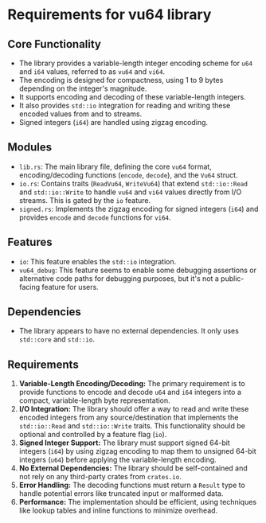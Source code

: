 # Requirements for vu64 library

## Core Functionality

*   The library provides a variable-length integer encoding scheme for `u64` and `i64` values, referred to as `vu64` and `vi64`.
*   The encoding is designed for compactness, using 1 to 9 bytes depending on the integer's magnitude.
*   It supports encoding and decoding of these variable-length integers.
*   It also provides `std::io` integration for reading and writing these encoded values from and to streams.
*   Signed integers (`i64`) are handled using zigzag encoding.

## Modules

*   `lib.rs`: The main library file, defining the core `vu64` format, encoding/decoding functions (`encode`, `decode`), and the `Vu64` struct.
*   `io.rs`: Contains traits (`ReadVu64`, `WriteVu64`) that extend `std::io::Read` and `std::io::Write` to handle `vu64` and `vi64` values directly from I/O streams. This is gated by the `io` feature.
*   `signed.rs`: Implements the zigzag encoding for signed integers (`i64`) and provides `encode` and `decode` functions for `vi64`.

## Features

*   `io`: This feature enables the `std::io` integration.
*   `vu64_debug`: This feature seems to enable some debugging assertions or alternative code paths for debugging purposes, but it's not a public-facing feature for users.

## Dependencies

*   The library appears to have no external dependencies. It only uses `std::core` and `std::io`.

## Requirements

1.  **Variable-Length Encoding/Decoding:** The primary requirement is to provide functions to encode and decode `u64` and `i64` integers into a compact, variable-length byte representation.
2.  **I/O Integration:** The library should offer a way to read and write these encoded integers from any source/destination that implements the `std::io::Read` and `std::io::Write` traits. This functionality should be optional and controlled by a feature flag (`io`).
3.  **Signed Integer Support:** The library must support signed 64-bit integers (`i64`) by using zigzag encoding to map them to unsigned 64-bit integers (`u64`) before applying the variable-length encoding.
4.  **No External Dependencies:** The library should be self-contained and not rely on any third-party crates from `crates.io`.
5.  **Error Handling:** The decoding functions must return a `Result` type to handle potential errors like truncated input or malformed data.
6.  **Performance:** The implementation should be efficient, using techniques like lookup tables and inline functions to minimize overhead.
